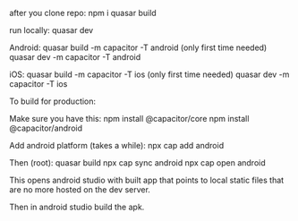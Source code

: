 after you clone repo:
npm i
quasar build

run locally:
quasar dev

Android:
quasar build -m capacitor -T android (only first time needed)
quasar dev -m capacitor -T android

iOS:
quasar build -m capacitor -T ios (only first time needed)
quasar dev -m capacitor -T ios

To build for production:

Make sure you have this:
npm install @capacitor/core
npm install @capacitor/android

Add android platform (takes a while):
npx cap add android

Then (root):
quasar build
npx cap sync android
npx cap open android

This opens android studio with built app that points to local static files that are no more hosted on the dev server.

Then in android studio build the apk.
